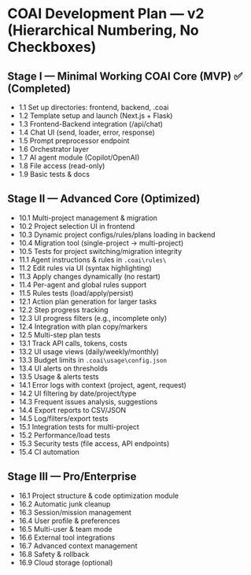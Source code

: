 # COAI Development Plan — v2 (Hierarchical Numbering, No Checkboxes)

## Stage I — Minimal Working COAI Core (MVP) ✅ (Completed)
- 1.1 Set up directories: frontend, backend, .coai
- 1.2 Template setup and launch (Next.js + Flask)
- 1.3 Frontend-Backend integration (/api/chat)
- 1.4 Chat UI (send, loader, error, response)
- 1.5 Prompt preprocessor endpoint
- 1.6 Orchestrator layer
- 1.7 AI agent module (Copilot/OpenAI)
- 1.8 File access (read-only)
- 1.9 Basic tests & docs

## Stage II — Advanced Core (Optimized)
- 10.1 Multi-project management & migration
- 10.2 Project selection UI in frontend
- 10.3 Dynamic project configs/rules/plans loading in backend
- 10.4 Migration tool (single-project → multi-project)
- 10.5 Tests for project switching/migration integrity
- 11.1 Agent instructions & rules in `.coai\rules\`
- 11.2 Edit rules via UI (syntax highlighting)
- 11.3 Apply changes dynamically (no restart)
- 11.4 Per-agent and global rules support
- 11.5 Rules tests (load/apply/persist)
- 12.1 Action plan generation for larger tasks
- 12.2 Step progress tracking
- 12.3 UI progress filters (e.g., incomplete only)
- 12.4 Integration with plan copy/markers
- 12.5 Multi-step plan tests
- 13.1 Track API calls, tokens, costs
- 13.2 UI usage views (daily/weekly/monthly)
- 13.3 Budget limits in `.coai\usage\config.json`
- 13.4 UI alerts on thresholds
- 13.5 Usage & alerts tests
- 14.1 Error logs with context (project, agent, request)
- 14.2 UI filtering by date/project/type
- 14.3 Frequent issues analysis, suggestions
- 14.4 Export reports to CSV/JSON
- 14.5 Log/filters/export tests
- 15.1 Integration tests for multi-project
- 15.2 Performance/load tests
- 15.3 Security tests (file access, API endpoints)
- 15.4 CI automation

## Stage III — Pro/Enterprise
- 16.1 Project structure & code optimization module
- 16.2 Automatic junk cleanup
- 16.3 Session/mission management
- 16.4 User profile & preferences
- 16.5 Multi-user & team mode
- 16.6 External tool integrations
- 16.7 Advanced context management
- 16.8 Safety & rollback
- 16.9 Cloud storage (optional)

